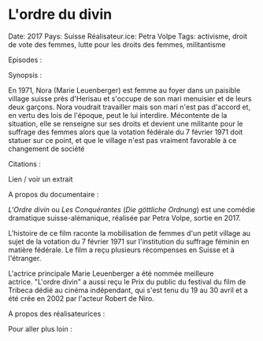 # L'ordre du divin

Date: 2017
Pays: Suisse
Réalisateur.ice: Petra Volpe 
Tags: activisme, droit de vote des femmes, lutte pour les droits des femmes, militantisme

Episodes : 

Synopsis : 

En 1971, Nora (Marie Leuenberger) est femme au foyer dans un paisible village suisse près d'Herisau et s'occupe de son mari menuisier et de leurs deux garçons. Nora voudrait travailler mais son mari n'est pas d'accord et, en vertu des lois de l'époque, peut le lui interdire. Mécontente de la situation, elle se renseigne sur ses droits et devient une militante pour le suffrage des femmes alors que la votation fédérale du 7 février 1971 doit statuer sur ce point, et que le village n'est pas vraiment favorable à ce changement de société

Citations : 

Lien / voir un extrait 

A propos du documentaire : 

*L'Ordre divin* ou *Les Conquérantes* (*Die göttliche Ordnung*) est une comédie dramatique suisse-alémanique, réalisée par Petra Volpe, sortie en 2017.

L'histoire de ce film raconte la mobilisation de femmes d'un petit village au sujet de la votation du 7 février 1971 sur l'institution du suffrage féminin en matière fédérale. Le film a reçu plusieurs récompenses en Suisse et à l'étranger.

L'actrice principale Marie Leuenberger a été nommée meilleure actrice. "L'ordre divin" a aussi reçu le Prix du public du festival du film de Tribeca dédié au cinéma indépendant, qui s'est tenu du 19 au 30 avril et a été crée en 2002 par l'acteur Robert de Niro.

A propos des réalisateurices : 

Pour aller plus loin :